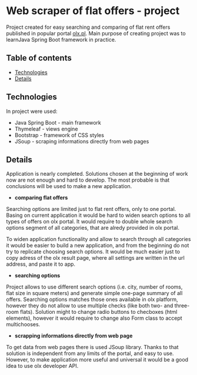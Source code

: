 # Web scraper of flat offers - project
Project created for easy searching and comparing of flat rent offers published in popular portal [olx.pl](https://www.olx.pl). Main purpose of creating project was to learnJava Spring Boot framework in practice.

## Table of contents
* [Technologies](#technologies)
* [Details](#details)

## Technologies
In project were used:
* Java Spring Boot - main framework
* Thymeleaf - views engine
* Bootstrap - framework of CSS styles
* JSoup - scraping informations directly from web pages

## Details
Application is nearly completed. Solutions chosen at the beginning of work now are not enough and hard to develop. The most probable is that conclusions will be used to make a new application.

* **comparing flat offers**

Searching options are limited just to flat rent offers, only to one portal. Basing on current application it would be hard to widen search options to all types of offers on olx portal. It would require to double whole search options segment of all categories, that are alredy provided in olx portal.

To widen application functionality and allow to search through all categories it would be easier to build a new application, and from the beginning do not try to replicate choosing search options. It would be much easier just to copy adress of the olx result page, where all settings are written in the url address, and paste it to app.

* **searching options**

Project allows to use different search options (i.e. city, number of rooms, flat size in square meters) and generate simple one-page summary of all offers. Searching options matches those ones available in olx platform, however they do not allow to use multiple checks (like both two- and three-room flats). Solution might to change radio buttons to checboxes (html elements), however it would require to change also Form class to accept multichooses.

* **scrapping informations directly from web page**

To get data from web pages there is used JSoup library. Thanks to that solution is independent from any limits of the portal, and easy to use. However, to make application more useful and universal it would be a good idea to use olx developer API.
